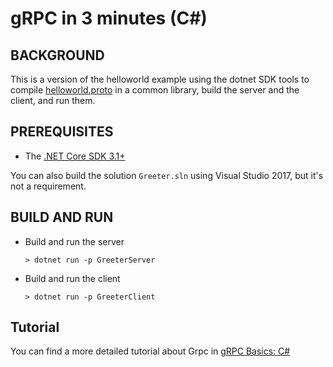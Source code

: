 gRPC in 3 minutes (C#)
========================

BACKGROUND
-------------
This is a version of the helloworld example using the dotnet SDK
tools to compile [helloworld.proto][] in a common library, build the server
and the client, and run them.

PREREQUISITES
-------------

- The [.NET Core SDK 3.1+](https://www.microsoft.com/net/core)

You can also build the solution `Greeter.sln` using Visual Studio 2017,
but it's not a requirement.

BUILD AND RUN
-------------

- Build and run the server

  ```
  > dotnet run -p GreeterServer
  ```

- Build and run the client

  ```
  > dotnet run -p GreeterClient
  ```

Tutorial
--------

You can find a more detailed tutorial about Grpc in [gRPC Basics: C#][]

[helloworld.proto]:../../protos/helloworld.proto
[gRPC Basics: C#]:../RouteGuide/basics.md
